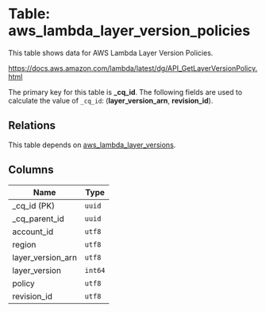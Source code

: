 # Table: aws_lambda_layer_version_policies

This table shows data for AWS Lambda Layer Version Policies.

https://docs.aws.amazon.com/lambda/latest/dg/API_GetLayerVersionPolicy.html

The primary key for this table is **_cq_id**.
The following fields are used to calculate the value of `_cq_id`: (**layer_version_arn**, **revision_id**).
## Relations

This table depends on [aws_lambda_layer_versions](aws_lambda_layer_versions.md).

## Columns

| Name          | Type          |
| ------------- | ------------- |
|_cq_id (PK)|`uuid`|
|_cq_parent_id|`uuid`|
|account_id|`utf8`|
|region|`utf8`|
|layer_version_arn|`utf8`|
|layer_version|`int64`|
|policy|`utf8`|
|revision_id|`utf8`|